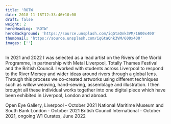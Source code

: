 ```yaml
---
title: 'ROTW'
date: 2018-11-18T12:33:46+10:00
draft: false
weight: 2
heroHeading: 'ROTW'
heroBackground: 'https://source.unsplash.com/iqGtaQnk3VM/1600x400'
thumbnail: 'https://source.unsplash.com/iqGtaQnk3VM/600x400'
images: ['']
---
```


In 2021 and 2022 I was selected as a lead artist on the Rivers of the World Programme, in partnership with Metal Liverpool, Totally Thames Festival and the British Council. I worked with students across Liverpool to respond to the River Mersey and wider ideas around rivers through a global lens. Through this process we co-created artworks using different techniques such as willow weaving, hand-sewing, assemblage and illustration. I then brought all these individual works together into one digital piece which have been exhibited in Liverpool, London and abroad.

Open Eye Gallery, Liverpool - October 2021
National Maritime Museum and South Bank London - October 2021
British Council International - October 2021, ongoing
W1 Curates, June 2022

